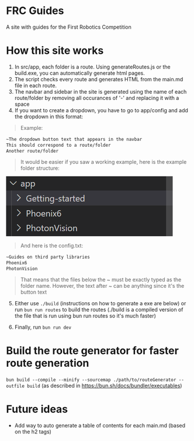 # FRC Guides
A site with guides for the First Robotics Competition

# How this site works
1. In src/app, each folder is a route. Using generateRoutes.js or the build.exe, you can automatically generate html pages.
2. The script checks every route and generates HTML from the main.md file in each route.
3. The navbar and sidebar in the site is generated using the name of each route/folder by removing all occurances of '-' and replacing it with a space
4. If you want to create a dropdown, you have to go to app/config and add the dropdown in this format:
> Example:
```
~The dropdown button text that appears in the navbar
This should correspond to a route/folder
Another route/folder
```
> It would be easier if you saw a working example, here is the example 
folder structure:

![alt text](image.png)

> And here is the config.txt:

```
~Guides on third party libraries
Phoenix6
PhotonVision
```

> That means that the files below the ~ must be exactly typed as the folder name. However, the text after ~ can be anything since it's the button text

5. Either use ```./build``` (instructions on how to generate a exe are below) or run ```bun run routes``` to build the routes (./build is a compiled version of the file that is run using bun run routes so it's much faster)

6. Finally, run ```bun run dev```

# Build the route generator for faster route generation
```bun build --compile --minify --sourcemap ./path/to/routeGenerator --outfile build``` (as described in https://bun.sh/docs/bundler/executables)

# Future ideas
- Add way to auto generate a table of contents for each main.md (based on the h2 tags)